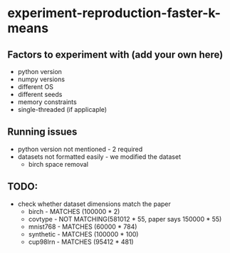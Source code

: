 # experiment-reproduction-faster-k-means

## Factors to experiment with (add your own here)
* python version
* numpy versions
* different OS
* different seeds
* memory constraints
* single-threaded (if applicaple)


## Running issues
- python version not mentioned - 2 required
- datasets not formatted easily - we modified the dataset
	- birch space removal


## TODO:
- check whether dataset dimensions match the paper
	- birch - MATCHES (100000 * 2)
	- covtype - NOT MATCHING(581012 * 55, paper says 150000 * 55)
	- mnist768 - MATCHES (60000 * 784)
	- synthetic - MATCHES (100000 * 100)
    - cup98lrn - MATCHES (95412 * 481)